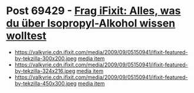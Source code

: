 # Post 69429 - [Frag iFixit: Alles, was du über Isopropyl-Alkohol wissen wolltest](https://www.ifixit.com/News/69429/frag-ifixit-alles-was-du-ueber-isopropyl-alkohol-wissen-wolltest)

- https://valkyrie.cdn.ifixit.com/media/2009/09/05150941/ifixit-featured-by-tekzilla-300x200.jpeg [media item](media-28625.md)
- https://valkyrie.cdn.ifixit.com/media/2009/09/05150941/ifixit-featured-by-tekzilla-324x216.jpeg [media item](media-28625.md)
- https://valkyrie.cdn.ifixit.com/media/2009/09/05150941/ifixit-featured-by-tekzilla-450x300.jpeg [media item](media-28625.md)
